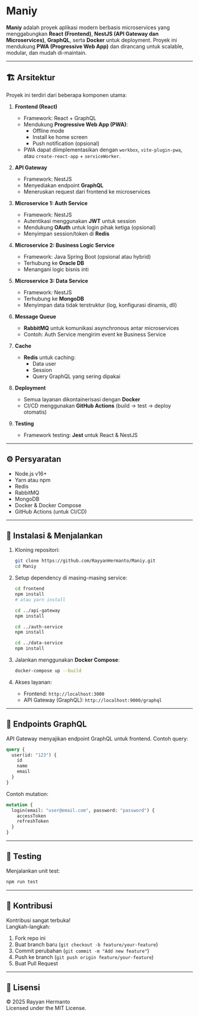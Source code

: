 # Maniy

**Maniy** adalah proyek aplikasi modern berbasis microservices yang menggabungkan **React (Frontend)**, **NestJS (API Gateway dan Microservices)**, **GraphQL**, serta **Docker** untuk deployment. Proyek ini mendukung **PWA (Progressive Web App)** dan dirancang untuk scalable, modular, dan mudah di-maintain.

---

## 🏗️ Arsitektur

Proyek ini terdiri dari beberapa komponen utama:

1. **Frontend (React)**
   - Framework: React + GraphQL
   - Mendukung **Progressive Web App (PWA)**:
     - Offline mode
     - Install ke home screen
     - Push notification (opsional)
   - PWA dapat diimplementasikan dengan `workbox`, `vite-plugin-pwa`, atau `create-react-app` + `serviceWorker`.

2. **API Gateway**
   - Framework: NestJS
   - Menyediakan endpoint **GraphQL**
   - Meneruskan request dari frontend ke microservices

3. **Microservice 1: Auth Service**
   - Framework: NestJS
   - Autentikasi menggunakan **JWT** untuk session
   - Mendukung **OAuth** untuk login pihak ketiga (opsional)
   - Menyimpan session/token di **Redis**

4. **Microservice 2: Business Logic Service**
   - Framework: Java Spring Boot (opsional atau hybrid)
   - Terhubung ke **Oracle DB**
   - Menangani logic bisnis inti

5. **Microservice 3: Data Service**
   - Framework: NestJS
   - Terhubung ke **MongoDB**
   - Menyimpan data tidak terstruktur (log, konfigurasi dinamis, dll)

6. **Message Queue**
   - **RabbitMQ** untuk komunikasi asynchronous antar microservices
   - Contoh: Auth Service mengirim event ke Business Service

7. **Cache**
   - **Redis** untuk caching:
     - Data user
     - Session
     - Query GraphQL yang sering dipakai

8. **Deployment**
   - Semua layanan dikontainerisasi dengan **Docker**
   - CI/CD menggunakan **GitHub Actions** (build → test → deploy otomatis)

9. **Testing**
   - Framework testing: **Jest** untuk React & NestJS

---

## ⚙️ Persyaratan

- Node.js v16+
- Yarn atau npm
- Redis
- RabbitMQ
- MongoDB
- Docker & Docker Compose
- GitHub Actions (untuk CI/CD)

---

## 🚀 Instalasi & Menjalankan

1. Kloning repositori:

   ```bash
   git clone https://github.com/RayyanHermanto/Maniy.git
   cd Maniy
   ```

2. Setup dependency di masing-masing service:

   ```bash
   cd frontend
   npm install
   # atau yarn install

   cd ../api-gateway
   npm install

   cd ../auth-service
   npm install

   cd ../data-service
   npm install
   ```

3. Jalankan menggunakan **Docker Compose**:

   ```bash
   docker-compose up --build
   ```

4. Akses layanan:
   - Frontend: `http://localhost:3000`
   - API Gateway (GraphQL): `http://localhost:9000/graphql`

---

## 📡 Endpoints GraphQL

API Gateway menyajikan endpoint GraphQL untuk frontend. Contoh query:

```graphql
query {
  user(id: "123") {
    id
    name
    email
  }
}
```

Contoh mutation:

```graphql
mutation {
  login(email: "user@email.com", password: "password") {
    accessToken
    refreshToken
  }
}
```

---

## 🧪 Testing

Menjalankan unit test:

```bash
npm run test
```

---

## 🤝 Kontribusi

Kontribusi sangat terbuka!  
Langkah-langkah:

1. Fork repo ini
2. Buat branch baru (`git checkout -b feature/your-feature`)
3. Commit perubahan (`git commit -m "Add new feature"`)
4. Push ke branch (`git push origin feature/your-feature`)
5. Buat Pull Request

---

## 📄 Lisensi

© 2025 Rayyan Hermanto  
Licensed under the MIT License.
